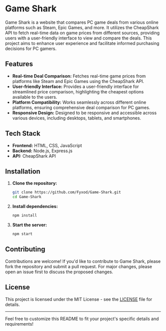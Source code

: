 # Game Shark

Game Shark is a website that compares PC game deals from various online platforms such as Steam, Epic Games, and more. It utilizes the CheapShark API to fetch real-time data on game prices from different sources, providing users with a user-friendly interface to view and compare the deals. This project aims to enhance user experience and facilitate informed purchasing decisions for PC gamers.

## Features

- **Real-time Deal Comparison:** Fetches real-time game prices from platforms like Steam and Epic Games using the CheapShark API.
- **User-friendly Interface:** Provides a user-friendly interface for streamlined price comparison, highlighting the cheapest options available to the users.
- **Platform Compatibility:** Works seamlessly across different online platforms, ensuring comprehensive deal comparison for PC games.
- **Responsive Design:** Designed to be responsive and accessible across various devices, including desktops, tablets, and smartphones.

## Tech Stack

- **Frontend:** HTML, CSS, JavaScript
- **Backend:** Node.js, Express.js
- **API:** CheapShark API
## Installation

1. **Clone the repository:**
    ```bash
    git clone https://github.com/Fyxod/Game-Shark.git
    cd Game-Shark
    ```
2. **Install dependencies:** 
    ```bash
    npm install
    ```
3. **Start the server:**
    ```bash
    npm start
    ```

## Contributing

Contributions are welcome! If you'd like to contribute to Game Shark, please fork the repository and submit a pull request. For major changes, please open an issue first to discuss the proposed changes.

## License

This project is licensed under the MIT License - see the [LICENSE](LICENSE) file for details.

---

Feel free to customize this README to fit your project's specific details and requirements!
